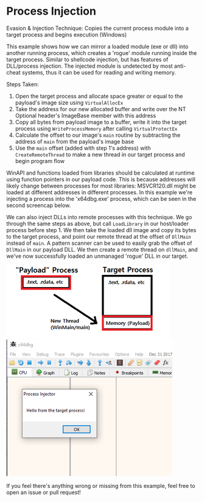 # Process Injection
Evasion & Injection Technique: Copies the current process module into a target process and begins execution (Windows)  

This example shows how we can mirror a loaded module (exe or dll) into another running process, which creates a 'rogue' module running inside the target process. Similar to shellcode injection, but has features of DLL/process injection. The injected module is undetected by most anti-cheat systems, thus it can be used for reading and writing memory.

Steps Taken:  
1. Open the target process and allocate space greater or equal to the payload's image size using `VirtualAllocEx`  
2. Take the address for our new allocated buffer and write over the NT Optional header's ImageBase member with this address  
3. Copy all bytes from payload image to a buffer, write it into the target process using `WriteProcessMemory` after calling `VirtualProtectEx`  
4. Calculate the offset to our image's `main` routine by subtracting the address of `main` from the payload's image base  
5. Use the `main` offset (added with step 1's address) with `CreateRemoteThread` to make a new thread in our target process and begin program flow  

WinAPI and functions loaded from libraries should be calculated at runtime using function pointers in our payload code. This is because addresses will likely change between processes for most libraries: MSVCR120.dll might be loaded at different addresses in different processes. In this example we're injecting a process into the 'x64dbg.exe' process, which can be seen in the second screencap below. 

We can also inject DLLs into remote processes with this technique. We go through the same steps as above, but call `LoadLibrary` in our host/loader process before step 1. We then take the loaded dll image and copy its bytes to the target process, and point our remote thread at the offset of `DllMain` instead of `main`. A pattern scanner can be used to easily grab the offset of `DllMain` in our payload DLL. We then create a remote thread on `dllMain`, and we've now successfully loaded an unmanaged 'rogue' DLL in our target.  

![Screenshot](example.png)  
![Screenshot](example2.png)  

If you feel there's anything wrong or missing from this example, feel free to open an issue or pull request!
